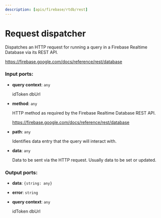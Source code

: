 ```yaml
---
description: [apis/firebase/rtdb/rest]
---
```


# Request dispatcher

Dispatches an HTTP request for running a query in a Firebase Realtime Database via its REST API.

https://firebase.google.com/docs/reference/rest/database

### Input ports:

* __query context__: `any`

    idToken
    dbUrl


* __method__: `any`

    HTTP method as required by the Firebase Realtime Database REST API.
    
    https://firebase.google.com/docs/reference/rest/database


* __path__: `any`

    Identifies data entry that the query will interact with.


* __data__: `any`

    Data to be sent via the HTTP request. Usually data to be set or updated.

### Output ports:

* __data__: `{string: any}`


* __error__: `string`


* __query context__: `any`

    idToken
    dbUrl

